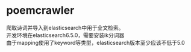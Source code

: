 # poemcrawler
爬取诗词并导入到elasticsearch中用于全文检索。  
开发环境在elasticsearch6.5.0，需要安装ik分词器  
由于mapping使用了keyword等类型，elasticsearch版本至少应该不低于5.0  
